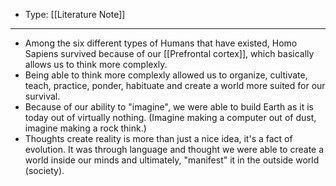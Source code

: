 
- Type: [[Literature Note]]

---

- Among the six different types of Humans that have existed, Homo Sapiens survived because of our [[Prefrontal cortex]], which basically allows us to think more complexly.
- Being able to think more complexly allowed us to organize, cultivate, teach, practice, ponder, habituate and create a world more suited for our survival.
- Because of our ability to "imagine", we were able to build Earth as it is today out of virtually nothing. (Imagine making a computer out of dust, imagine making a rock think.)
- Thoughts create reality is more than just a nice idea, it's a fact of evolution. It was through language and thought we were able to create a world inside our minds and ultimately, "manifest" it in the outside world (society).
